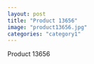 ```yaml
---
layout: post
title: "Product 13656"
image: "product13656.jpg"
categories: "category1"
---
```

Product 13656
